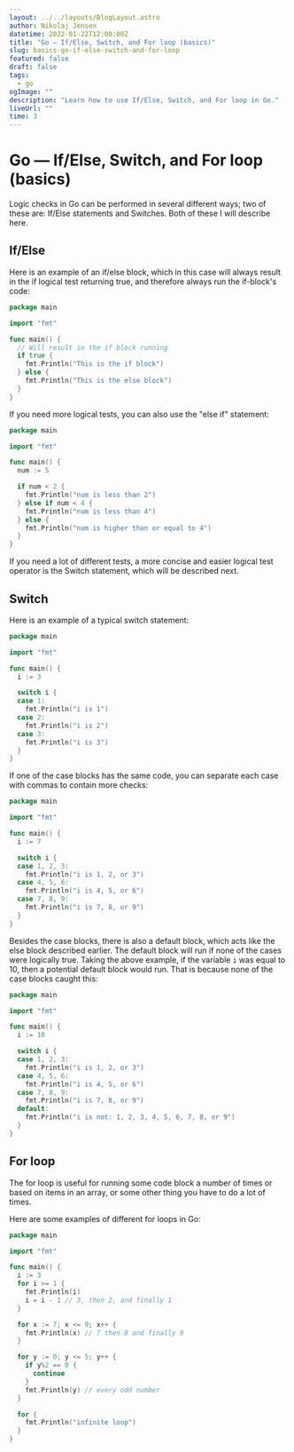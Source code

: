 ```yaml
---
layout: ../../layouts/BlogLayout.astro
author: Nikolaj Jensen
datetime: 2022-01-22T12:00:00Z
title: "Go — If/Else, Switch, and For loop (basics)"
slug: basics-go-if-else-switch-and-for-loop
featured: false
draft: false
tags:
  - go
ogImage: ""
description: "Learn how to use If/Else, Switch, and For loop in Go."
liveUrl: ""
time: 3
---
```


# Go — If/Else, Switch, and For loop (basics)

Logic checks in Go can be performed in several different ways; two of these are: If/Else statements and Switches. Both of these I will describe here.

## If/Else

Here is an example of an if/else block, which in this case will always result in the if logical test returning true, and therefore always run the if-block's code:

```go
package main

import "fmt"

func main() {
  // Will result in the if block running
  if true {
    fmt.Println("This is the if block")
  } else {
    fmt.Println("This is the else block")
  }
}
```

If you need more logical tests, you can also use the "else if" statement:

```go
package main

import "fmt"

func main() {
  num := 5

  if num < 2 {
    fmt.Println("num is less than 2")
  } else if num < 4 {
    fmt.Println("num is less than 4")
  } else {
    fmt.Println("num is higher than or equal to 4")
  }
}
```

If you need a lot of different tests, a more concise and easier logical test operator is the Switch statement, which will be described next.

## Switch

Here is an example of a typical switch statement:

```go
package main

import "fmt"

func main() {
  i := 3

  switch i {
  case 1:
    fmt.Println("i is 1")
  case 2:
    fmt.Println("i is 2")
  case 3:
    fmt.Println("i is 3")
  }
}
```

If one of the case blocks has the same code, you can separate each case with commas to contain more checks:

```go
package main

import "fmt"

func main() {
  i := 7

  switch i {
  case 1, 2, 3:
    fmt.Println("i is 1, 2, or 3")
  case 4, 5, 6:
    fmt.Println("i is 4, 5, or 6")
  case 7, 8, 9:
    fmt.Println("i is 7, 8, or 9")
  }
}
```

Besides the case blocks, there is also a default block, which acts like the else block described earlier. The default block will run if none of the cases were logically true. Taking the above example, if the variable `i` was equal to 10, then a potential default block would run. That is because none of the case blocks caught this:

```go
package main

import "fmt"

func main() {
  i := 10

  switch i {
  case 1, 2, 3:
    fmt.Println("i is 1, 2, or 3")
  case 4, 5, 6:
    fmt.Println("i is 4, 5, or 6")
  case 7, 8, 9:
    fmt.Println("i is 7, 8, or 9")
  default:
    fmt.Println("i is not: 1, 2, 3, 4, 5, 6, 7, 8, or 9")
  }
}
```

## For loop

The for loop is useful for running some code block a number of times or based on items in an array, or some other thing you have to do a lot of times.

Here are some examples of different for loops in Go:

```go
package main

import "fmt"

func main() {
  i := 3
  for i >= 1 {
    fmt.Println(i)
    i = i - 1 // 3, then 2, and finally 1
  }

  for x := 7; x <= 9; x++ {
    fmt.Println(x) // 7 then 8 and finally 9
  }

  for y := 0; y <= 5; y++ {
    if y%2 == 0 {
      continue
    }
    fmt.Println(y) // every odd number
  }

  for {
    fmt.Println("infinite loop")
  }
}

